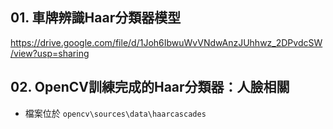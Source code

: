 ## 01. 車牌辨識Haar分類器模型
https://drive.google.com/file/d/1Joh6IbwuWvVNdwAnzJUhhwz_2DPvdcSW/view?usp=sharing

## 02. OpenCV訓練完成的Haar分類器：人臉相關
* 檔案位於 `opencv\sources\data\haarcascades`
